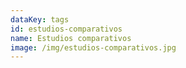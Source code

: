 ```yaml
---
dataKey: tags
id: estudios-comparativos
name: Estudios comparativos
image: /img/estudios-comparativos.jpg
---
```

